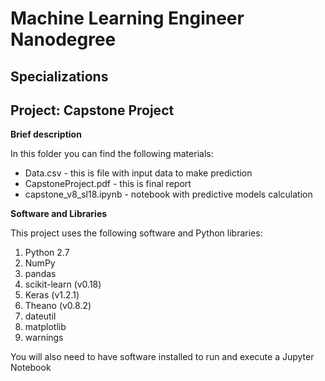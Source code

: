 # Machine Learning Engineer Nanodegree
## Specializations
## Project: Capstone Project

**Brief description**

In this folder you can find the following materials:
* Data.csv - this is file with input data to make prediction
* CapstoneProject.pdf - this is final report
* capstone_v8_sl18.ipynb - notebook with predictive models calculation

**Software and Libraries**

This project uses the following software and Python libraries:

1. Python 2.7
2. NumPy
3. pandas
4. scikit-learn (v0.18)
5. Keras (v1.2.1)
6. Theano (v0.8.2)
7. dateutil
8. matplotlib
9. warnings

You will also need to have software installed to run and execute a Jupyter Notebook

